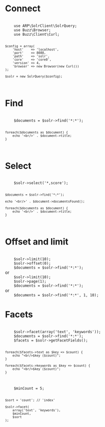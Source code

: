 Connect
=======
<code>
    use ARP\SolrClient\SolrQuery;
    use Buzz\Browser;
    use Buzz\Client\Curl;

    $config = array(
        'host'    => 'localhost',
        'port'    => 8080,
        'path'    => 'solr',
        'core'    => 'core0',
        'version' => 4,
        'browser' => new Browser(new Curl())
    );

    $solr = new SolrQuery($config);
</code>

Find
====
<code>
    $documents = $solr->find('*:*');

    foreach($documents as $document) {
        echo '<br/>' . $document->title;
    }
</code>

Select
======
<code>
    $solr->select('*,score');

    $documents = $solr->find('*:*');

    echo '<br/>' . $document->documentsFound();

    foreach($documents as $document) {
        echo '<br/>' . $document->title;
    }
</code>

Offset and limit
================
<code>
    $solr->limit(10);    
    $solr->offset(0);
    $documents = $solr->find('*:*');
</code>
or
<code>
    $solr->limit(10);    
    $solr->page(1);
    $documents = $solr->find('*:*');
</code>
or
<code>
    $documents = $solr->find('*:*', 1, 10); 
</code>

Facets
======
<code>
    $solr->facet(array('text', 'keywords'));
    $documents = $solr->find('*:*');
    $facets = $solr->getFacetFields();

    foreach($facets->text as $key => $count) {
        echo "<br/>$key ($count)";
    }

    foreach($facets->keywords as $key => $count) {
        echo "<br/>$key ($count)";
    }
</code>

<code>
    $minCount = 5;

    $sort = 'count'; // 'index'

    $solr->facet(
        array('text', 'keywords'),
        $minCount,
        $sort
    );
</code>